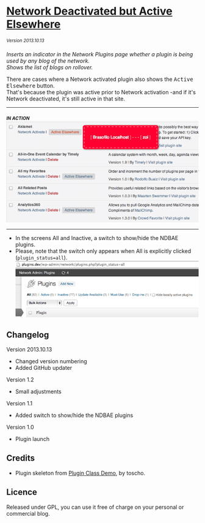# [Network Deactivated but Active Elsewhere](https://github.com/brasofilo/Network-Deactivated-but-Active-Elsewhere)
<sup>*Version 2013.10.13*</sup>

*Inserts an indicator in the Network Plugins page 
whether a plugin is being used by any blog of the network.  
Shows the list of blogs on rollover.*

There are cases where a Network activated plugin also shows 
the <kbd>Active Elsewhere</kbd> button.  
That's because the plugin was active prior to Network activation 
-and if it's Network deactivated, it's still active in that site.

----
<sub>***IN ACTION***</sub>  
![plugins screen](assets/screenshot-1.png)

----
* In the screens All and Inactive, a switch to show/hide the NDBAE plugins.    
* Please, note that the switch only appears when All is explicitly clicked (`plugin_status=all`).  
![switcher](assets/screenshot-2.png)

## Changelog

Version 2013.10.13
* Changed version numbering
* Added GitHub updater

Version 1.2
* Small adjustments

Version 1.1  
* Added switch to show/hide the NDBAE plugins

Version 1.0  
* Plugin launch

## Credits
 - Plugin skeleton from [Plugin Class Demo](https://gist.github.com/3804204), by toscho. 

## Licence
Released under GPL, you can use it free of charge on your personal or commercial blog.